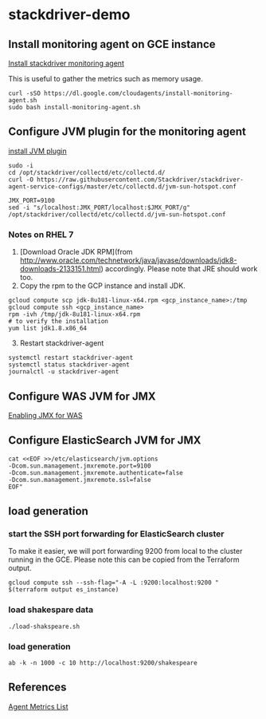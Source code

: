 # stackdriver-demo


## Install monitoring agent on GCE instance

[Install stackdriver monitoring agent](https://cloud.google.com/monitoring/agent/install-agent#linux-install)

This is useful to gather the metrics such as memory usage. 

```code
curl -sSO https://dl.google.com/cloudagents/install-monitoring-agent.sh
sudo bash install-monitoring-agent.sh
```

## Configure JVM plugin for the monitoring agent

[install JVM plugin](https://cloud.google.com/monitoring/agent/plugins/jvm)
```code
sudo -i
cd /opt/stackdriver/collectd/etc/collectd.d/ 
curl -O https://raw.githubusercontent.com/Stackdriver/stackdriver-agent-service-configs/master/etc/collectd.d/jvm-sun-hotspot.conf

JMX_PORT=9100
sed -i "s/localhost:JMX_PORT/localhost:$JMX_PORT/g" /opt/stackdriver/collectd/etc/collectd.d/jvm-sun-hotspot.conf
```

### Notes on RHEL 7

1. [Download Oracle JDK RPM](from http://www.oracle.com/technetwork/java/javase/downloads/jdk8-downloads-2133151.html) accordingly. Please note that JRE should work too. 
2. Copy the rpm to the GCP instance and install JDK.
```code
gcloud compute scp jdk-8u181-linux-x64.rpm <gcp_instance_name>:/tmp
gcloud compute ssh <gcp_instance_name>
rpm -ivh /tmp/jdk-8u181-linux-x64.rpm
# to verify the installation
yum list jdk1.8.x86_64
```
3. Restart stackdriver-agent
```code
systemctl restart stackdriver-agent
systemctl status stackdriver-agent
journalctl -u stackdriver-agent
```

## Configure WAS JVM for JMX
[Enabling JMX for WAS](https://www.splunk.com/blog/2015/07/13/enabling-jmx-in-websphere-application-server.html)


## Configure ElasticSearch JVM for JMX

```
cat <<EOF >>/etc/elasticsearch/jvm.options
-Dcom.sun.management.jmxremote.port=9100
-Dcom.sun.management.jmxremote.authenticate=false
-Dcom.sun.management.jmxremote.ssl=false
EOF"
```

## load generation

### start the SSH port forwarding for ElasticSearch cluster
To make it easier, we will port forwarding 9200 from local to the cluster running in the GCE. Please note this can be copied from the Terraform output. 
```code
gcloud compute ssh --ssh-flag="-A -L :9200:localhost:9200 " $(terraform output es_instance)
```

### load shakespare data
```code
./load-shakspeare.sh
```
### load generation

```code
ab -k -n 1000 -c 10 http://localhost:9200/shakespeare
```



## References
[Agent Metrics List](https://cloud.google.com/monitoring/api/metrics_agent)